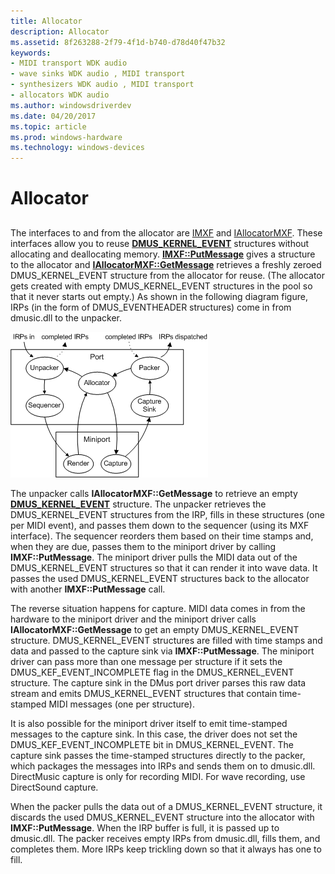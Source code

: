 ```yaml
---
title: Allocator
description: Allocator
ms.assetid: 8f263288-2f79-4f1d-b740-d78d40f47b32
keywords:
- MIDI transport WDK audio
- wave sinks WDK audio , MIDI transport
- synthesizers WDK audio , MIDI transport
- allocators WDK audio
ms.author: windowsdriverdev
ms.date: 04/20/2017
ms.topic: article
ms.prod: windows-hardware
ms.technology: windows-devices
---
```


# Allocator


## <span id="allocator"></span><span id="ALLOCATOR"></span>


The interfaces to and from the allocator are [IMXF](https://msdn.microsoft.com/library/windows/hardware/ff536782) and [IAllocatorMXF](https://msdn.microsoft.com/library/windows/hardware/ff536491). These interfaces allow you to reuse [**DMUS\_KERNEL\_EVENT**](https://msdn.microsoft.com/library/windows/hardware/ff536340) structures without allocating and deallocating memory. [**IMXF::PutMessage**](https://msdn.microsoft.com/library/windows/hardware/ff536791) gives a structure to the allocator and [**IAllocatorMXF::GetMessage**](https://msdn.microsoft.com/library/windows/hardware/ff536494) retrieves a freshly zeroed DMUS\_KERNEL\_EVENT structure from the allocator for reuse. (The allocator gets created with empty DMUS\_KERNEL\_EVENT structures in the pool so that it never starts out empty.) As shown in the following diagram figure, IRPs (in the form of DMUS\_EVENTHEADER structures) come in from dmusic.dll to the unpacker.

![diagram illustrating the flow of irps through port and miniport drivers](images/dmalloc.png)

The unpacker calls **IAllocatorMXF::GetMessage** to retrieve an empty [**DMUS\_KERNEL\_EVENT**](https://msdn.microsoft.com/library/windows/hardware/ff536340) structure. The unpacker retrieves the DMUS\_KERNEL\_EVENT structures from the IRP, fills in these structures (one per MIDI event), and passes them down to the sequencer (using its MXF interface). The sequencer reorders them based on their time stamps and, when they are due, passes them to the miniport driver by calling **IMXF::PutMessage**. The miniport driver pulls the MIDI data out of the DMUS\_KERNEL\_EVENT structures so that it can render it into wave data. It passes the used DMUS\_KERNEL\_EVENT structures back to the allocator with another **IMXF::PutMessage** call.

The reverse situation happens for capture. MIDI data comes in from the hardware to the miniport driver and the miniport driver calls **IAllocatorMXF::GetMessage** to get an empty DMUS\_KERNEL\_EVENT structure. DMUS\_KERNEL\_EVENT structures are filled with time stamps and data and passed to the capture sink via **IMXF::PutMessage**. The miniport driver can pass more than one message per structure if it sets the DMUS\_KEF\_EVENT\_INCOMPLETE flag in the DMUS\_KERNEL\_EVENT structure. The capture sink in the DMus port driver parses this raw data stream and emits DMUS\_KERNEL\_EVENT structures that contain time-stamped MIDI messages (one per structure).

It is also possible for the miniport driver itself to emit time-stamped messages to the capture sink. In this case, the driver does not set the DMUS\_KEF\_EVENT\_INCOMPLETE bit in DMUS\_KERNEL\_EVENT. The capture sink passes the time-stamped structures directly to the packer, which packages the messages into IRPs and sends them on to dmusic.dll. DirectMusic capture is only for recording MIDI. For wave recording, use DirectSound capture.

When the packer pulls the data out of a DMUS\_KERNEL\_EVENT structure, it discards the used DMUS\_KERNEL\_EVENT structure into the allocator with **IMXF::PutMessage**. When the IRP buffer is full, it is passed up to dmusic.dll. The packer receives empty IRPs from dmusic.dll, fills them, and completes them. More IRPs keep trickling down so that it always has one to fill.

 

 




